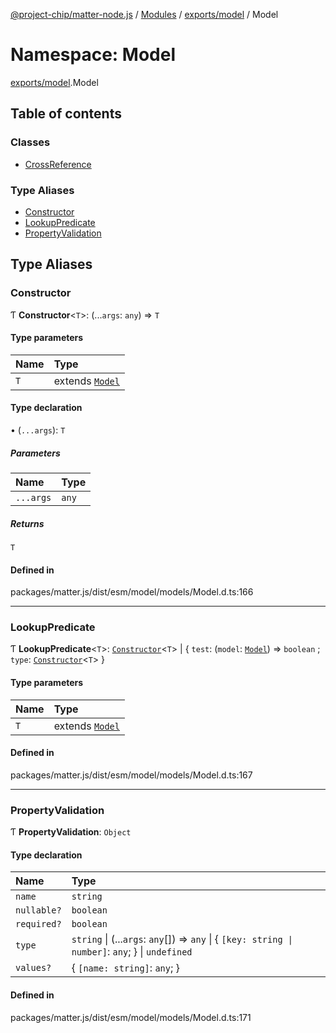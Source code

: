 [@project-chip/matter-node.js](../README.md) / [Modules](../modules.md) / [exports/model](exports_model.md) / Model

# Namespace: Model

[exports/model](exports_model.md).Model

## Table of contents

### Classes

- [CrossReference](../classes/exports_model.Model.CrossReference.md)

### Type Aliases

- [Constructor](exports_model.Model.md#constructor)
- [LookupPredicate](exports_model.Model.md#lookuppredicate)
- [PropertyValidation](exports_model.Model.md#propertyvalidation)

## Type Aliases

### Constructor

Ƭ **Constructor**\<`T`\>: (...`args`: `any`) => `T`

#### Type parameters

| Name | Type |
| :------ | :------ |
| `T` | extends [`Model`](../classes/exports_model.Model-1.md) |

#### Type declaration

• (`...args`): `T`

##### Parameters

| Name | Type |
| :------ | :------ |
| `...args` | `any` |

##### Returns

`T`

#### Defined in

packages/matter.js/dist/esm/model/models/Model.d.ts:166

___

### LookupPredicate

Ƭ **LookupPredicate**\<`T`\>: [`Constructor`](exports_model.Model.md#constructor)\<`T`\> \| \{ `test`: (`model`: [`Model`](../classes/exports_model.Model-1.md)) => `boolean` ; `type`: [`Constructor`](exports_model.Model.md#constructor)\<`T`\>  }

#### Type parameters

| Name | Type |
| :------ | :------ |
| `T` | extends [`Model`](../classes/exports_model.Model-1.md) |

#### Defined in

packages/matter.js/dist/esm/model/models/Model.d.ts:167

___

### PropertyValidation

Ƭ **PropertyValidation**: `Object`

#### Type declaration

| Name | Type |
| :------ | :------ |
| `name` | `string` |
| `nullable?` | `boolean` |
| `required?` | `boolean` |
| `type` | `string` \| (...`args`: `any`[]) => `any` \| \{ `[key: string \| number]`: `any`;  } \| `undefined` |
| `values?` | \{ `[name: string]`: `any`;  } |

#### Defined in

packages/matter.js/dist/esm/model/models/Model.d.ts:171
